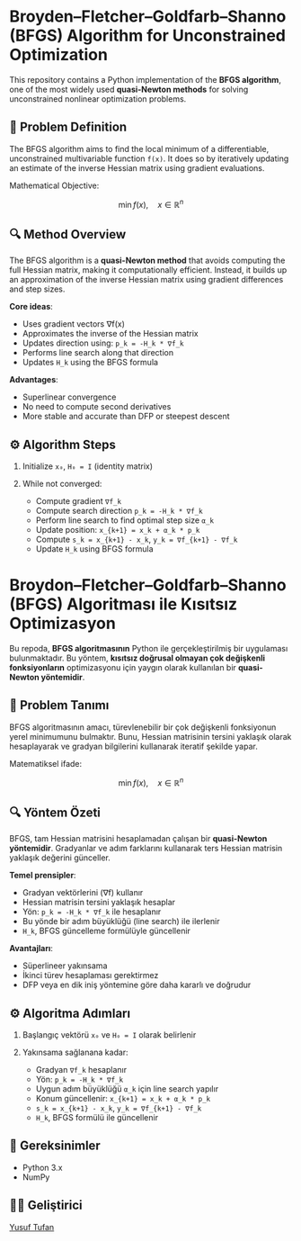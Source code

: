 # Broyden–Fletcher–Goldfarb–Shanno (BFGS) Algorithm for Unconstrained Optimization

This repository contains a Python implementation of the **BFGS algorithm**, one of the most widely used **quasi-Newton methods** for solving unconstrained nonlinear optimization problems.

## 📌 Problem Definition

The BFGS algorithm aims to find the local minimum of a differentiable, unconstrained multivariable function `f(x)`. It does so by iteratively updating an estimate of the inverse Hessian matrix using gradient evaluations.

Mathematical Objective:

```math
\min f(x), \quad x \in \mathbb{R}^n
````

## 🔍 Method Overview

The BFGS algorithm is a **quasi-Newton method** that avoids computing the full Hessian matrix, making it computationally efficient. Instead, it builds up an approximation of the inverse Hessian matrix using gradient differences and step sizes.

**Core ideas**:

* Uses gradient vectors ∇f(x)
* Approximates the inverse of the Hessian matrix
* Updates direction using: `p_k = -H_k * ∇f_k`
* Performs line search along that direction
* Updates `H_k` using the BFGS formula

**Advantages**:

* Superlinear convergence
* No need to compute second derivatives
* More stable and accurate than DFP or steepest descent

## ⚙️ Algorithm Steps

1. Initialize `x₀`, `H₀ = I` (identity matrix)
2. While not converged:

   * Compute gradient `∇f_k`
   * Compute search direction `p_k = -H_k * ∇f_k`
   * Perform line search to find optimal step size `α_k`
   * Update position: `x_{k+1} = x_k + α_k * p_k`
   * Compute `s_k = x_{k+1} - x_k`, `y_k = ∇f_{k+1} - ∇f_k`
   * Update `H_k` using BFGS formula

# Broydon–Fletcher–Goldfarb–Shanno (BFGS) Algoritması ile Kısıtsız Optimizasyon

Bu repoda, **BFGS algoritmasının** Python ile gerçekleştirilmiş bir uygulaması bulunmaktadır. Bu yöntem, **kısıtsız doğrusal olmayan çok değişkenli fonksiyonların** optimizasyonu için yaygın olarak kullanılan bir **quasi-Newton yöntemidir**.

## 📌 Problem Tanımı

BFGS algoritmasının amacı, türevlenebilir bir çok değişkenli fonksiyonun yerel minimumunu bulmaktır. Bunu, Hessian matrisinin tersini yaklaşık olarak hesaplayarak ve gradyan bilgilerini kullanarak iteratif şekilde yapar.

Matematiksel ifade:

```math
\min f(x), \quad x \in \mathbb{R}^n
```

## 🔍 Yöntem Özeti

BFGS, tam Hessian matrisini hesaplamadan çalışan bir **quasi-Newton yöntemidir**. Gradyanlar ve adım farklarını kullanarak ters Hessian matrisin yaklaşık değerini günceller.

**Temel prensipler**:

* Gradyan vektörlerini (∇f) kullanır
* Hessian matrisin tersini yaklaşık hesaplar
* Yön: `p_k = -H_k * ∇f_k` ile hesaplanır
* Bu yönde bir adım büyüklüğü (line search) ile ilerlenir
* `H_k`, BFGS güncelleme formülüyle güncellenir

**Avantajları**:

* Süperlineer yakınsama
* İkinci türev hesaplaması gerektirmez
* DFP veya en dik iniş yöntemine göre daha kararlı ve doğrudur

## ⚙️ Algoritma Adımları

1. Başlangıç vektörü `x₀` ve `H₀ = I` olarak belirlenir
2. Yakınsama sağlanana kadar:

   * Gradyan `∇f_k` hesaplanır
   * Yön: `p_k = -H_k * ∇f_k`
   * Uygun adım büyüklüğü `α_k` için line search yapılır
   * Konum güncellenir: `x_{k+1} = x_k + α_k * p_k`
   * `s_k = x_{k+1} - x_k`, `y_k = ∇f_{k+1} - ∇f_k`
   * `H_k`, BFGS formülü ile güncellenir

## 🧾 Gereksinimler

* Python 3.x
* NumPy

## 👨‍💻 Geliştirici

[Yusuf Tufan](https://github.com/YusufTufan)
